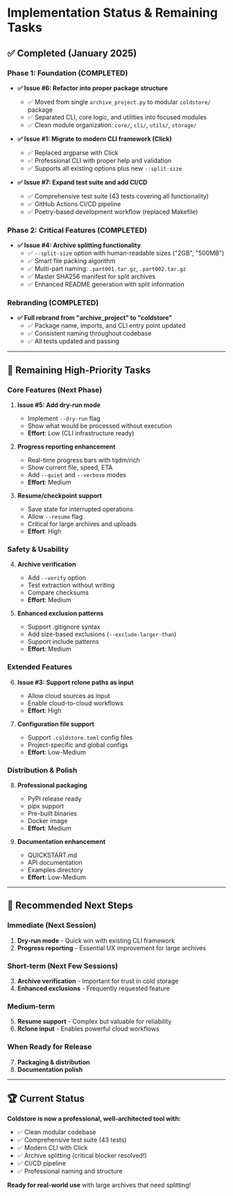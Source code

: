# Implementation Status & Remaining Tasks

## ✅ Completed (January 2025)

### Phase 1: Foundation (COMPLETED)
- **✅ Issue #6: Refactor into proper package structure**
  - ✅ Moved from single `archive_project.py` to modular `coldstore/` package
  - ✅ Separated CLI, core logic, and utilities into focused modules
  - ✅ Clean module organization: `core/`, `cli/`, `utils/`, `storage/`
  
- **✅ Issue #1: Migrate to modern CLI framework (Click)**
  - ✅ Replaced argparse with Click
  - ✅ Professional CLI with proper help and validation
  - ✅ Supports all existing options plus new `--split-size`
  
- **✅ Issue #7: Expand test suite and add CI/CD**
  - ✅ Comprehensive test suite (43 tests covering all functionality)
  - ✅ GitHub Actions CI/CD pipeline
  - ✅ Poetry-based development workflow (replaced Makefile)

### Phase 2: Critical Features (COMPLETED)
- **✅ Issue #4: Archive splitting functionality**
  - ✅ `--split-size` option with human-readable sizes ("2GB", "500MB")
  - ✅ Smart file packing algorithm
  - ✅ Multi-part naming: `.part001.tar.gz`, `.part002.tar.gz`
  - ✅ Master SHA256 manifest for split archives
  - ✅ Enhanced README generation with split information

### Rebranding (COMPLETED)
- **✅ Full rebrand from "archive_project" to "coldstore"**
  - ✅ Package name, imports, and CLI entry point updated
  - ✅ Consistent naming throughout codebase
  - ✅ All tests updated and passing

---

## 🚧 Remaining High-Priority Tasks

### Core Features (Next Phase)
1. **Issue #5: Add dry-run mode**
   - Implement `--dry-run` flag
   - Show what would be processed without execution
   - **Effort**: Low (CLI infrastructure ready)

2. **Progress reporting enhancement**
   - Real-time progress bars with tqdm/rich  
   - Show current file, speed, ETA
   - Add `--quiet` and `--verbose` modes
   - **Effort**: Medium

3. **Resume/checkpoint support**
   - Save state for interrupted operations
   - Allow `--resume` flag
   - Critical for large archives and uploads
   - **Effort**: High

### Safety & Usability
4. **Archive verification**
   - Add `--verify` option
   - Test extraction without writing
   - Compare checksums
   - **Effort**: Medium

5. **Enhanced exclusion patterns**
   - Support .gitignore syntax
   - Add size-based exclusions (`--exclude-larger-than`)
   - Support include patterns
   - **Effort**: Medium

### Extended Features
6. **Issue #3: Support rclone paths as input**
   - Allow cloud sources as input
   - Enable cloud-to-cloud workflows
   - **Effort**: High

7. **Configuration file support**
   - Support `.coldstore.toml` config files
   - Project-specific and global configs
   - **Effort**: Low-Medium

### Distribution & Polish
8. **Professional packaging**
   - PyPI release ready
   - pipx support
   - Pre-built binaries
   - Docker image
   - **Effort**: Medium

9. **Documentation enhancement**
   - QUICKSTART.md
   - API documentation  
   - Examples directory
   - **Effort**: Low-Medium

---

## 🎯 Recommended Next Steps

### Immediate (Next Session)
1. **Dry-run mode** - Quick win with existing CLI framework
2. **Progress reporting** - Essential UX improvement for large archives

### Short-term (Next Few Sessions)  
3. **Archive verification** - Important for trust in cold storage
4. **Enhanced exclusions** - Frequently requested feature

### Medium-term
5. **Resume support** - Complex but valuable for reliability
6. **Rclone input** - Enables powerful cloud workflows

### When Ready for Release
7. **Packaging & distribution**
8. **Documentation polish**

---

## 🏆 Current Status

**Coldstore is now a professional, well-architected tool with:**
- ✅ Clean modular codebase  
- ✅ Comprehensive test suite (43 tests)
- ✅ Modern CLI with Click
- ✅ Archive splitting (critical blocker resolved!)
- ✅ CI/CD pipeline
- ✅ Professional naming and structure

**Ready for real-world use** with large archives that need splitting!